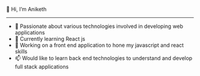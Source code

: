 👋 Hi, I’m Aniketh
___
- 👀 Passionate about various technologies involved in developing web applications
- 🌱 Currently learning React js
- 💞️ Working on a front end application to hone my javascript and react skills
- 📫 Would like to learn back end technologies to understand and develop full stack applications

<!---
Aniketh-PD/Aniketh-PD is a ✨ special ✨ repository because its `README.md` (this file) appears on your GitHub profile.
You can click the Preview link to take a look at your changes.
--->
